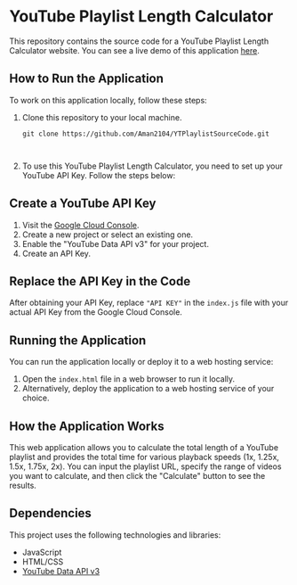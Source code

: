 # YouTube Playlist Length Calculator

This repository contains the source code for a YouTube Playlist Length Calculator website. You can see a live demo of this application [here](https://ytplaylist-length.netlify.app/).

## How to Run the Application

To work on this application locally, follow these steps:

1. Clone this repository to your local machine.

   ```shell
   git clone https://github.com/Aman2104/YTPlaylistSourceCode.git



2. To use this YouTube Playlist Length Calculator, you need to set up your YouTube API Key. Follow the steps below:

## Create a YouTube API Key

1. Visit the [Google Cloud Console](https://console.cloud.google.com/).
2. Create a new project or select an existing one.
3. Enable the "YouTube Data API v3" for your project.
4. Create an API Key.

## Replace the API Key in the Code

After obtaining your API Key, replace `"API KEY"` in the `index.js` file with your actual API Key from the Google Cloud Console.

## Running the Application

You can run the application locally or deploy it to a web hosting service:

1. Open the `index.html` file in a web browser to run it locally.
2. Alternatively, deploy the application to a web hosting service of your choice.

## How the Application Works

This web application allows you to calculate the total length of a YouTube playlist and provides the total time for various playback speeds (1x, 1.25x, 1.5x, 1.75x, 2x). You can input the playlist URL, specify the range of videos you want to calculate, and then click the "Calculate" button to see the results.

## Dependencies

This project uses the following technologies and libraries:

- JavaScript
- HTML/CSS
- [YouTube Data API v3](https://developers.google.com/youtube/registering_an_application)